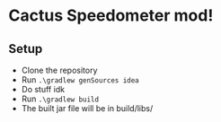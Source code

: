# Cactus Speedometer mod!

## Setup
* Clone the repository
* Run ``.\gradlew genSources idea``
* Do stuff idk
* Run ``.\gradlew build``
* The built jar file will be in build/libs/